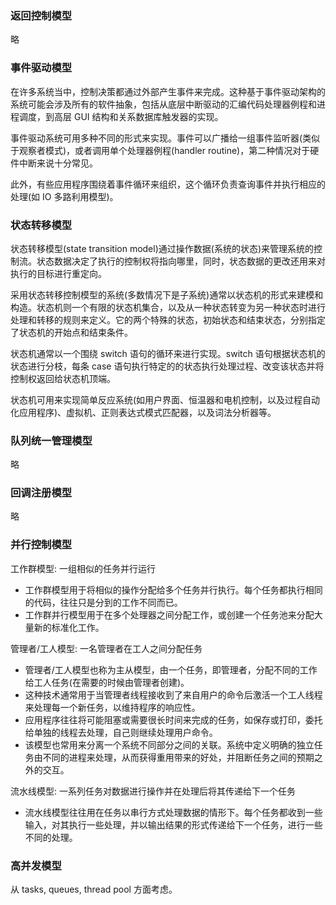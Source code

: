 
### 返回控制模型

略


### 事件驱动模型

在许多系统当中，控制决策都通过外部产生事件来完成。这种基于事件驱动架构的系统可能会涉及所有的软件抽象，包括从底层中断驱动的汇编代码处理器例程和进程调度，到高层 GUI 结构和关系数据库触发器的实现。

事件驱动系统可用多种不同的形式来实现。事件可以广播给一组事件监听器(类似于观察者模式)，或者调用单个处理器例程(handler routine)，第二种情况对于硬件中断来说十分常见。

此外，有些应用程序围绕着事件循环来组织，这个循环负责查询事件并执行相应的处理(如 IO 多路利用模型)。


### 状态转移模型

状态转移模型(state transition model)通过操作数据(系统的状态)来管理系统的控制流。状态数据决定了执行的控制权将指向哪里，同时，状态数据的更改还用来对执行的目标进行重定向。

采用状态转移控制模型的系统(多数情况下是子系统)通常以状态机的形式来建模和构造。状态机则一个有限的状态机集合，以及从一种状态转变为另一种状态时进行处理和转移的规则来定义。它的两个特殊的状态，初始状态和结束状态，分别指定了状态机的开始点和结束条件。

状态机通常以一个围绕 switch 语句的循环来进行实现。switch 语句根据状态机的状态进行分枝，每条 case 语句执行特定的的状态执行处理过程、改变该状态并将控制权返回给状态机顶端。

状态机可用来实现简单反应系统(如用户界面、恒温器和电机控制，以及过程自动化应用程序)、虚拟机、正则表达式模式匹配器，以及词法分析器等。


### 队列统一管理模型

略


### 回调注册模型

略


### 并行控制模型

工作群模型: 一组相似的任务并行运行
* 工作群模型用于将相似的操作分配给多个任务并行执行。每个任务都执行相同的代码，往往只是分到的工作不同而已。
* 工作群并行模型用于在多个处理器之间分配工作，或创建一个任务池来分配大量新的标准化工作。

管理者/工人模型: 一名管理者在工人之间分配任务
* 管理者/工人模型也称为主从模型，由一个任务，即管理者，分配不同的工作给工人任务(在需要的时候由管理者创建)。
* 这种技术通常用于当管理者线程接收到了来自用户的命令后激活一个工人线程来处理每一个新任务，以维持程序的响应性。
* 应用程序往往将可能阻塞或需要很长时间来完成的任务，如保存或打印，委托给单独的线程去处理，自己则继续处理用户命令。
* 该模型也常用来分离一个系统不同部分之间的关联。系统中定义明确的独立任务由不同的进程来处理，从而获得重用带来的好处，并阻断任务之间的预期之外的交互。

流水线模型: 一系列任务对数据进行操作并在处理后将其传递给下一个任务
* 流水线模型往往用在任务以串行方式处理数据的情形下。每个任务都收到一些输入，对其执行一些处理，并以输出结果的形式传递给下一个任务，进行一些不同的处理。

### 高并发模型

从 tasks, queues, thread pool 方面考虑。
